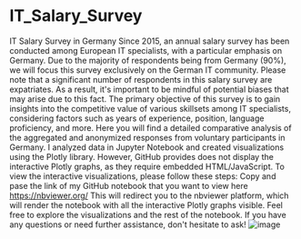 # IT_Salary_Survey
IT Salary Survey in Germany Since 2015, an annual salary survey has been conducted among European IT specialists, with a particular emphasis on Germany. Due to the majority of respondents being from Germany (90%), we will focus this survey exclusively on the German IT community.
Please note that a significant number of respondents in this salary survey are expatriates. As a result, it's important to be mindful of potential biases that may arise due to this fact.
The primary objective of this survey is to gain insights into the competitive value of various skillsets among IT specialists, considering factors such as years of experience, position, language proficiency, and more. Here you will find a detailed comparative analysis of the aggregated and anonymized responses from voluntary participants in Germany.
I analyzed data in Jupyter Notebook and created visualizations using the Plotly library. However, GitHub provides does not display the interactive Plotly graphs, as they require embedded HTML/JavaScript.
To view the interactive visualizations, please follow these steps:
Copy and pase the link of my GitHub notebook that you want to view here https://nbviewer.org/
This will redirect you to the nbviewer platform, which will render the notebook with all the interactive Plotly graphs visible.
Feel free to explore the visualizations and the rest of the notebook. If you have any questions or need further assistance, don't hesitate to ask!
![image](https://github.com/data-etoile/IT_Salary_Survey/assets/115047650/7d2de50c-5989-4de5-af3c-09423e712f65)
